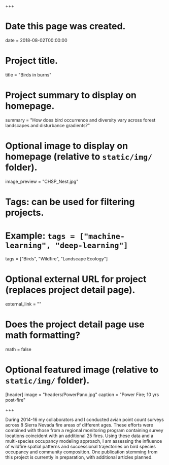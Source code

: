 +++
# Date this page was created.
date = 2018-08-02T00:00:00

# Project title.
title = "Birds in burns"

# Project summary to display on homepage.
summary = "How does bird occurrence and diversity vary across forest landscapes and disturbance gradients?"

# Optional image to display on homepage (relative to `static/img/` folder).
image_preview = "CHSP_Nest.jpg"

# Tags: can be used for filtering projects.
# Example: `tags = ["machine-learning", "deep-learning"]`
tags = ["Birds", "Wildfire", "Landscape Ecology"]

# Optional external URL for project (replaces project detail page).
external_link = ""

# Does the project detail page use math formatting?
math = false

# Optional featured image (relative to `static/img/` folder).
[header]
image = "headers/PowerPano.jpg"
caption = "Power Fire; 10 yrs post-fire"

+++

During 2014-16 my collaborators and I conducted avian point count surveys across 8 Sierra Nevada fire areas of different ages. These efforts were combined with those from a regional monitoring program containing survey locations coincident with an additional 25 fires. Using these data and a multi-species occupancy modeling approach, I am assessing the influence of wildfire spatial patterns and successional trajectories on bird species occupancy and community composition. One publication stemming from this project is currently in preparation, with additional articles planned.

